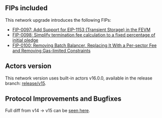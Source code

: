 ## FIPs included

This network upgrade introduces the following FIPs:

- [FIP-0097: Add Support for EIP-1153 (Transient Storage) in the FEVM](https://github.com/filecoin-project/FIPs/blob/master/FIPS/fip-0097.md)
- [FIP-0098: Simplify termination fee calculation to a fixed percentage of initial pledge](https://github.com/filecoin-project/FIPs/blob/master/FIPS/fip-0098.md)
- [FIP-0100: Removing Batch Balancer, Replacing It With a Per-sector Fee and Removing Gas-limited Constraints](https://github.com/filecoin-project/FIPs/blob/master/FIPS/fip-0100.md)

## Actors version

This network version uses built-in actors v16.0.0, available in the release branch: [release/v15](https://github.com/filecoin-project/builtin-actors/tree/release/v16).

## Protocol Improvements and Bugfixes

Full diff from v14 → v15 can be [seen here](https://github.com/filecoin-project/builtin-actors/compare/release/v15...release/v16).